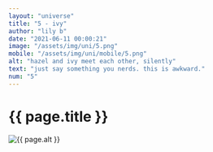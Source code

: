 ```yaml
--- 
layout: "universe" 
title: "5 - ivy" 
author: "lily b" 
date: "2021-06-11 00:00:21" 
image: "/assets/img/uni/5.png" 
mobile: "/assets/img/uni/mobile/5.png"
alt: "hazel and ivy meet each other, silently" 
text: "just say something you nerds. this is awkward."
num: "5" 
--- 
```

 
<h1>{{ page.title }}</h1> 
<picture>
    <source media="all and (orientation: landscape)" srcset="{{ site.baseurl }}{{ page.image }}">
    <source media="all and (orientation: portrait)" srcset="{{ site.baseurl }}{{ page.mobile }}">
    <img src="{{ site.baseurl }}{{ page.image }}" alt="{{ page.alt }}" title="{{ page.text }}">
</picture>